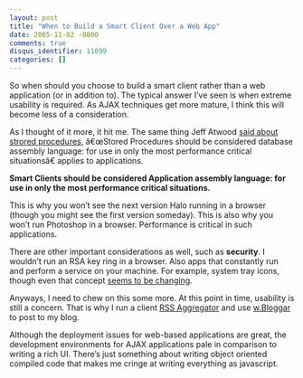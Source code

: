 ```yaml
---
layout: post
title: "When to Build a Smart Client Over a Web App"
date: 2005-11-02 -0800
comments: true
disqus_identifier: 11099
categories: []
---
```

So when should you choose to build a smart client rather than a web
application (or in addition to). The typical answer I’ve seen is when
extreme usability is required. As AJAX techniques get more mature, I
think this will become less of a consideration.

As I thought of it more, it hit me. The same thing Jeff Atwood [said
about strored
procedures](http://www.codinghorror.com/blog/archives/000117.html),
â€œStored Procedures should be considered database assembly language:
for use in only the most performance critical situationsâ€ applies to
applications.

**Smart Clients should be considered Application assembly language: for
use in only the most performance critical situations.**

This is why you won’t see the next version Halo running in a browser
(though you might see the first version someday). This is also why you
won’t run Photoshop in a browser. Performance is critical in such
applications.

There are other important considerations as well, such as **security**.
I wouldn’t run an RSA key ring in a browser. Also apps that constantly
run and perform a service on your machine. For example, system tray
icons, though even that concept [seems to be
changing](http://microsoftgadgets.com/default.aspx).

Anyways, I need to chew on this some more. At this point in time,
usability is still a concern. That is why I run a client [RSS
Aggregator](http://www.rssbandit.org/) and use
[w.Bloggar](http://www.wbloggar.com/) to post to my blog.

Although the deployment issues for web-based applications are great, the
development environments for AJAX applications pale in comparison to
writing a rich UI. There’s just something about writing object oriented
compiled code that makes me cringe at writing everything as javascript.

